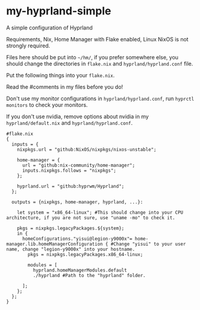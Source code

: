 # my-hyprland-simple
A simple configuration of Hyprland

Requirements, Nix, Home Manager with Flake enabled, Linux
NixOS is not strongly required. 

Files here should be put into `~/hm/`, if you prefer somewhere else, you should change the directories in `flake.nix` and `hyprland/hyprland.conf` file.

Put the following things into your `flake.nix`.

Read the #comments in my files before you do!

Don't use my monitor configurations in `hyprland/hyprland.conf`, run `hyprctl monitors` to check your monitors. 

If you don't use nvidia, remove options about nvidia in my `hyprland/default.nix` and `hyprland/hyprland.conf`.

```
#flake.nix
{
  inputs = {
    nixpkgs.url = "github:NixOS/nixpkgs/nixos-unstable";

    home-manager = {
      url = "github:nix-community/home-manager";
      inputs.nixpkgs.follows = "nixpkgs";
    };

    hyprland.url = "github:hyprwm/Hyprland";
  };

  outputs = {nixpkgs, home-manager, hyprland, ...}:

    let system = "x86_64-linux"; #This should change into your CPU architecture, if you are not sure, use "uname -mo" to check it.

    pkgs = nixpkgs.legacyPackages.${system};
    in {
      homeConfigurations."yisui@legion-y9000x"= home-manager.lib.homeManagerConfiguration { #Change "yisui" to your user name, change "legion-y9000x" into your hostname. 
        pkgs = nixpkgs.legacyPackages.x86_64-linux;

        modules = [
          hyprland.homeManagerModules.default
          ./hyprland #Path to the "hyprland" folder.

      ];
    };
  };
}
```
